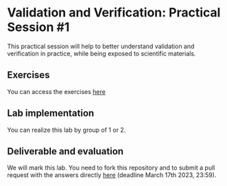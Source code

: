 # Validation and Verification: Practical Session #1

This practical session will help to better understand validation and verification in practice, while being exposed to scientific materials.

## Exercises

You can access the exercises [here](sujet.md)

## Lab implementation

You can realize this lab by group of 1 or 2. 

## Deliverable and evaluation

We will mark this lab. You need to fork this repository and to submit a pull request with the answers directly [here](sujet.md) (deadline March 17th 2023, 23:59).
